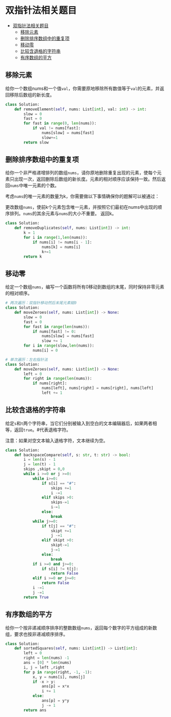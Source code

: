 # 双指针法相关题目
- [双指针法相关题目](#双指针法相关题目)
  - [移除元素](#移除元素)
  - [删除排序数组中的重复项](#删除排序数组中的重复项)
  - [移动零](#移动零)
  - [比较含退格的字符串](#比较含退格的字符串)
  - [有序数组的平方](#有序数组的平方)

## 移除元素

给你一个数组nums和一个值``val``，你需要原地移除所有数值等于``val``的元素，并返回移除后数组的新长度。

```python
class Solution:
    def removeElement(self, nums: List[int], val: int) -> int:
        slow = 0
        fast = 0
        for fast in range(0, len(nums)):
            if val != nums[fast]:
                nums[slow] = nums[fast]
                slow+=1
        return slow
```

## 删除排序数组中的重复项
给你一个非严格递增排列的数组``nums``，请你原地删除重复出现的元素，使每个元素只出现一次，返回删除后数组的新长度。元素的相对顺序应该保持一致。然后返回``nums``中唯一元素的个数。

考虑``nums``的唯一元素的数量为k，你需要做以下事情确保你的题解可以被通过：

更改数组``nums``，使前k个元素包含唯一元素，并按照它们最初在nums中出现的顺序排列。``nums``的其余元素与``nums``的大小不重要。
返回k。

```python
class Solution:
    def removeDuplicates(self, nums: List[int]) -> int:
        k = 1
        for i in range(1,len(nums)):
            if nums[i] != nums[i - 1]:
                nums[k] = nums[i]
                k+=1
        return k
```

## 移动零
给定一个数组``nums``，编写一个函数将所有0移动到数组的末尾，同时保持非零元素的相对顺序。

```python
# 两次遍历：双指针移动然后末尾元素赋0
class Solution:
    def moveZeroes(self, nums: List[int]) -> None:
        slow = 0
        fast = 0
        for fast in range(len(nums)):
            if nums[fast] != 0:
                nums[slow] = nums[fast]
                slow += 1
        for i in range(slow,len(nums)):
            nums[i] = 0

# 单次遍历：左右指针法
class Solution:
    def moveZeroes(self, nums: List[int]) -> None:
        left = 0
        for right in range(len(nums)):
            if nums[right]:
                nums[left], nums[right] = nums[right], nums[left]
                left += 1
```

## 比较含退格的字符串
给定``s``和``t``两个字符串，当它们分别被输入到空白的文本编辑器后，如果两者相等，返回``true``。#代表退格字符。

注意：如果对空文本输入退格字符，文本继续为空。

```python
class Solution:
    def backspaceCompare(self, s: str, t: str) -> bool:
        i = len(s) - 1
        j = len(t) - 1
        skips ,skipt = 0,0
        while i >=0 or j >=0:
            while i>=0:
                if s[i] == "#":
                    skips +=1
                    i -=1
                elif skips >0:
                    skips-=1
                    i-=1
                else:
                    break
            while j>=0:
                if t[j] == "#":
                    skipt +=1
                    j -=1
                elif skipt >0:
                    skipt-=1
                    j-=1
                else:
                    break
            if i >=0 and j>=0:
                if s[i] != t[j]:
                    return False
            elif i >=0 or j>=0:
                return False
            i -=1
            j -=1
        return True
```

## 有序数组的平方
给你一个按非递减顺序排序的整数数组``nums``，返回每个数字的平方组成的新数组，要求也按非递减顺序排序。
```python
class Solution:
    def sortedSquares(self, nums: List[int]) -> List[int]:
        left = 0
        right = len(nums) -1
        ans = [0] * len(nums)
        i, j = left ,right
        for p in range(right, -1, -1):
            x, y = nums[i], nums[j]
            if -x > y:
                ans[p] = x*x
                i += 1
            else:
                ans[p] = y*y
                j -= 1
        return ans
```



